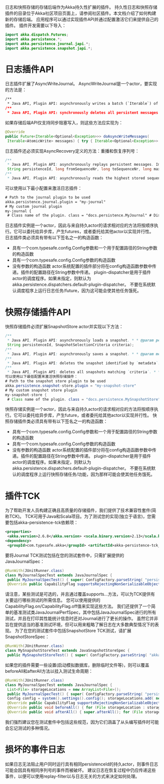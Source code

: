 日志和快照存储的存储后端作为Akka持久性扩展的插件。 持久性日志和快照存储插件的目录位于Akka社区项目页面上，请参阅社区插件。本文档介绍了如何构建新的存储后端。
应用程序可以通过实现插件API并通过配置激活它们来提供自己的插件。 插件开发需要以下导入：
```java
import akka.dispatch.Futures;
import akka.persistence.*;
import akka.persistence.journal.japi.*;
import akka.persistence.snapshot.japi.*;
```
# 日志插件API
日志插件扩展了AsyncWriteJournal。
AsyncWriteJournal是一个actor，要实现的方法是：
```xml
/**
 * Java API, Plugin API: asynchronously writes a batch (`Iterable`) of persistent messages to the * journal. * * <p>The batch is only for performance reasons, i.e. all messages don't have to be written * atomically. Higher throughput can typically be achieved by using batch inserts of many records * compared to inserting records one-by-one, but this aspect depends on the underlying data store * and a journal implementation can implement it as efficient as possible. Journals should aim to * persist events in-order for a given `persistenceId` as otherwise in case of a failure, the * persistent state may be end up being inconsistent. * * <p>Each `AtomicWrite` message contains the single `PersistentRepr` that corresponds to the * event that was passed to the `persist` method of the `PersistentActor`, or it contains several * `PersistentRepr` that corresponds to the events that were passed to the `persistAll` method of * the `PersistentActor`. All `PersistentRepr` of the `AtomicWrite` must be written to the data * store atomically, i.e. all or none must be stored. If the journal (data store) cannot support * atomic writes of multiple events it should reject such writes with an `Optional` with an * `UnsupportedOperationException` describing the issue. This limitation should also be documented * by the journal plugin. * * <p>If there are failures when storing any of the messages in the batch the returned `Future` * must be completed with failure. The `Future` must only be completed with success when all * messages in the batch have been confirmed to be stored successfully, i.e. they will be * readable, and visible, in a subsequent replay. If there is uncertainty about if the messages * were stored or not the `Future` must be completed with failure. * * <p>Data store connection problems must be signaled by completing the `Future` with failure. * * <p>The journal can also signal that it rejects individual messages (`AtomicWrite`) by the * returned `Iterable&lt;Optional&lt;Exception&gt;&gt;`. The returned `Iterable` must have as many * elements as the input `messages` `Iterable`. Each `Optional` element signals if the * corresponding `AtomicWrite` is rejected or not, with an exception describing the problem. * Rejecting a message means it was not stored, i.e. it must not be included in a later replay. * Rejecting a message is typically done before attempting to store it, e.g. because of * serialization error. * * <p>Data store connection problems must not be signaled as rejections. * * <p>Note that it is possible to reduce number of allocations by caching some result `Iterable` * for the happy path, i.e. when no messages are rejected. * * <p>Calls to this method are serialized by the enclosing journal actor. If you spawn work in * asynchronous tasks it is alright that they complete the futures in any order, but the actual * writes for a specific persistenceId should be serialized to avoid issues such as events of a * later write are visible to consumers (query side, or replay) before the events of an earlier * write are visible. This can also be done with consistent hashing if it is too fine grained to * do it on the persistenceId level. Normally a `PersistentActor` will only have one outstanding * write request to the journal but it may emit several write requests when `persistAsync` is used * and the max batch size is reached. * * <p>This call is protected with a circuit-breaker. */Future<Iterable<Optional<Exception>>> doAsyncWriteMessages(Iterable<AtomicWrite> messages);
/**
 * Java API, Plugin API: synchronously deletes all persistent messages up to `toSequenceNr`. * * <p>This call is protected with a circuit-breaker. * * @see AsyncRecoveryPlugin */Future<Void> doAsyncDeleteMessagesTo(String persistenceId, long toSequenceNr);
```
如果存储后端API仅支持同步阻塞写入，则这些方法应实现为：
```java
@Override
public Future<Iterable<Optional<Exception>>> doAsyncWriteMessages(
 Iterable<AtomicWrite> messages) { try { Iterable<Optional<Exception>> result = new ArrayList<Optional<Exception>>(); // blocking call here... // result.add(..) return Futures.successful(result); } catch (Exception e) { return Futures.failed(e); }}
```
日志插件还必须实现AsyncRecovery定义的方法：重播和恢复序列号：
```java
/**
 * Java API, Plugin API: asynchronously replays persistent messages. Implementations replay a * message by calling `replayCallback`. The returned future must be completed when all messages * (matching the sequence number bounds) have been replayed. The future must be completed with a * failure if any of the persistent messages could not be replayed. * * <p>The `replayCallback` must also be called with messages that have been marked as deleted. In * this case a replayed message's `deleted` method must return `true`. * * <p>The `toSequenceNr` is the lowest of what was returned by {@link * #doAsyncReadHighestSequenceNr} and what the user specified as recovery {@link * akka.persistence.Recovery} parameter. * * @param persistenceId id of the persistent actor. * @param fromSequenceNr sequence number where replay should start (inclusive). * @param toSequenceNr sequence number where replay should end (inclusive). * @param max maximum number of messages to be replayed. * @param replayCallback called to replay a single message. Can be called from any thread. */Future<Void> doAsyncReplayMessages(
 String persistenceId, long fromSequenceNr, long toSequenceNr, long max, Consumer<PersistentRepr> replayCallback);
/**
 * Java API, Plugin API: asynchronously reads the highest stored sequence number for the given * `persistenceId`. The persistent actor will use the highest sequence number after recovery as * the starting point when persisting new events. This sequence number is also used as * `toSequenceNr` in subsequent call to [[#asyncReplayMessages]] unless the user has specified a * lower `toSequenceNr`. * * @param persistenceId id of the persistent actor. * @param fromSequenceNr hint where to start searching for the highest sequence number. */Future<Long> doAsyncReadHighestSequenceNr(String persistenceId, long fromSequenceNr);
```
可以使用以下最小配置来激活日志插件：
```xml
# Path to the journal plugin to be used
akka.persistence.journal.plugin = "my-journal"
# My custom journal plugin
my-journal {
 # Class name of the plugin. class = "docs.persistence.MyJournal" # Dispatcher for the plugin actor. plugin-dispatcher = "akka.actor.default-dispatcher"}
```
日志插件实例是一个actor，因此与来自持久actor的请求相对应的方法将按顺序执行。它可以委托给异步库，产生futures，或者委托给其他actor以实现并行性。
日志插件类必须具有带有以下签名之一的构造函数：
- 具有一个com.typesafe.config.Config参数和一个用于配置路径的String参数的构造函数
- 具有一个com.typesafe.config.Config参数的构造函数
- 没有参数的构造函数
actor系统配置的插件部分将在config构造函数参数中传递。插件的配置路径在String参数中传递。
plugin-dispatcher是用于插件actor的调度程序。如果未指定，则默认为akka.persistence.dispatchers.default-plugin-dispatcher。
不要在系统默认调度程序上运行日志任务/future，因为这可能会使其他任务饿死。
# 快照存储插件API
快照存储插件必须扩展SnapshotStore actor并实现以下方法：
```java
/**
 * Java API, Plugin API: asynchronously loads a snapshot. * * @param persistenceId id of the persistent actor. * @param criteria selection criteria for loading. */Future<Optional<SelectedSnapshot>> doLoadAsync(
 String persistenceId, SnapshotSelectionCriteria criteria);
/**
 * Java API, Plugin API: asynchronously saves a snapshot. * * @param metadata snapshot metadata. * @param snapshot snapshot. */Future<Void> doSaveAsync(SnapshotMetadata metadata, Object snapshot);
/**
 * Java API, Plugin API: deletes the snapshot identified by `metadata`. * * @param metadata snapshot metadata. */Future<Void> doDeleteAsync(SnapshotMetadata metadata);
/**
 * Java API, Plugin API: deletes all snapshots matching `criteria`. * * @param persistenceId id of the persistent actor. * @param criteria selection criteria for deleting. */Future<Void> doDeleteAsync(String persistenceId, SnapshotSelectionCriteria criteria);
可以使用以下最低配置来激活快照存储插件：
# Path to the snapshot store plugin to be used
akka.persistence.snapshot-store.plugin = "my-snapshot-store"
# My custom snapshot store plugin
my-snapshot-store {
 # Class name of the plugin. class = "docs.persistence.MySnapshotStore" # Dispatcher for the plugin actor. plugin-dispatcher = "akka.persistence.dispatchers.default-plugin-dispatcher"}
```
快照存储实例是一个actor，因此与来自持久actor的请求相对应的方法将按顺序执行。它可以委托给异步库，产生future，或者委托给其他actor以实现并行性。
快照存储插件类必须具有带有以下签名之一的构造函数：
- 具有一个com.typesafe.config.Config参数和一个用于配置路径的String参数的构造函数
- 具有一个com.typesafe.config.Config参数的构造函数
- 没有参数的构造函数
actor系统配置的插件部分将在config构造函数参数中传递。插件的配置路径在String参数中传递。
plugin-dispatcher是用于插件actor的调度程序。如果未指定，则默认为akka.persistence.dispatchers.default-plugin-dispatcher。
不要在系统默认的调度程序上运行快照存储任务/功能，因为那样可能会使其他任务饿死。
# 插件TCK
为了帮助开发人员构建正确且高质量的存储插件，我们提供了技术兼容性套件(简称TCK)。
TCK可用于Java和Scala项目。为了测试您的实现(独立于语言)，您需要包括akka-persistence-tck依赖项：
```xml
<properties>
 <akka.version>2.6.8</akka.version> <scala.binary.version>2.13</scala.binary.version></properties>
<dependency>
 <groupId>com.typesafe.akka</groupId> <artifactId>akka-persistence-tck_${scala.binary.version}</artifactId> <version>${akka.version}</version></dependency>
```
要将Journal TCK测试包括在您的测试套件中，只需扩展提供的JavaJournalSpec：
```java
@RunWith(JUnitRunner.class)
class MyJournalSpecTest extends JavaJournalSpec {
 public MyJournalSpecTest() { super( ConfigFactory.parseString( "persistence.journal.plugin = " + ""akka.persistence.journal.leveldb-shared"")); }
 @Override public CapabilityFlag supportsRejectingNonSerializableObjects() { return CapabilityFlag.off(); }}
```
请注意，某些测试是可选的，并且通过覆盖supports...方法，可以为TCK提供有关要运行哪些测试的所需信息。 您可以使用提供的CapabilityFlag.on/CapabilityFlag.off值来实现这些方法。
我们还提供了一个简单的基准测试类JavaJournalPerfSpec，其中包括JavaJournalSpec进行的所有测试，并且在打印其性能统计信息时还对Journal进行了更长的操作。 虽然它并非旨在提供适当的基准测试环境，但可以用来粗略了解日志在大多数典型情况下的表现。
为了在您的测试套件中包括SnapshotStore TCK测试，请扩展SnapshotStoreSpec：
```java
@RunWith(JUnitRunner.class)
class MySnapshotStoreTest extends JavaSnapshotStoreSpec {
 public MySnapshotStoreTest() { super( ConfigFactory.parseString( "akka.persistence.snapshot-store.plugin = " + ""akka.persistence.snapshot-store.local"")); }}
```
如果您的插件需要一些设置(启动模拟数据库，删除临时文件等)，则可以覆盖beforeAll和afterAll方法以挂入测试生命周期：
```java
@RunWith(JUnitRunner.class)
class MyJournalSpecTest extends JavaJournalSpec {
 List<File> storageLocations = new ArrayList<File>();
 public MyJournalSpecTest() { super( ConfigFactory.parseString( "persistence.journal.plugin = " + ""akka.persistence.journal.leveldb-shared""));
 Config config = system().settings().config(); storageLocations.add( new File(config.getString("akka.persistence.journal.leveldb.dir"))); storageLocations.add( new File(config.getString("akka.persistence.snapshot-store.local.dir"))); }
 @Override public CapabilityFlag supportsRejectingNonSerializableObjects() { return CapabilityFlag.on(); }
 @Override public void beforeAll() { for (File storageLocation : storageLocations) { FileUtils.deleteRecursively(storageLocation); } super.beforeAll(); }
 @Override public void afterAll() { super.afterAll(); for (File storageLocation : storageLocations) { FileUtils.deleteRecursively(storageLocation); } }}
```
我们强烈建议您在测试套件中包括这些规范，因为它们涵盖了从头编写插件时可能会忘记测试的多种情况。
# 损坏的事件日志
如果日志无法阻止用户同时运行具有相同persistenceId的持久actor，则事件日志可能会因具有相同序列号的事件而被破坏。
建议日志在恢复过程中仍应传递这些事件，以便可以使用replay-filter以与日志无关的方式来决定如何处理。